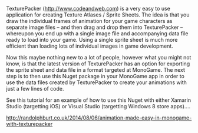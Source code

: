 TexturePacker (http://www.codeandweb.com) is a very easy to use application for creating Texture Atlases / Sprite Sheets.  The idea is that you draw the individual frames of animation for your game characters as separate image files – and then drag and drop them into TexturePacker – whereupon you end up with a single image file and accompanying data file ready to load into your game.  Using a single sprite sheet is much more efficient than loading lots of individual images in game development. 

Now this maybe nothing new to a lot of people, however what you might not know, is that the latest version of TexturePacker has an option for exporting the sprite sheet and data file in a format targeted at MonoGame.  The next step is to then use this Nuget package in your MonoGame app in order to use the data files created by TexturePacker to create your animations with just a few lines of code. 

See this tutorial for an example of how to use this Nuget with either Xamarin Studio (targetting iOS) or Visual Studio (targetting Windows 8 store apps)....

http://randolphburt.co.uk/2014/08/06/animation-made-easy-in-monogame-with-texturepacker